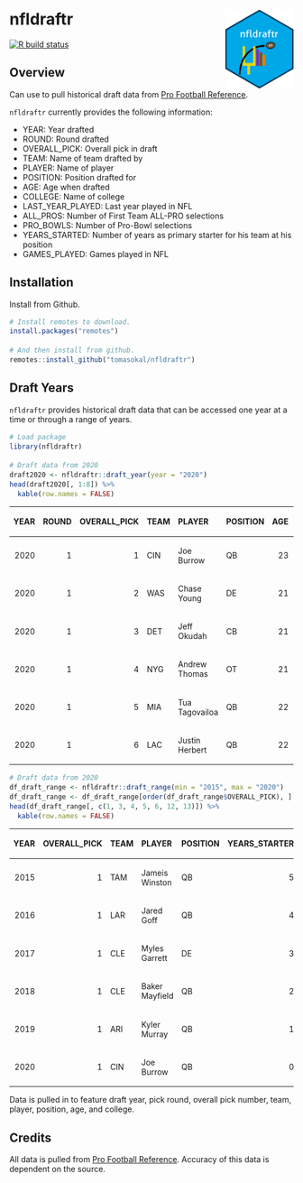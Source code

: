 
<!-- README.md is generated from README.Rmd. Please edit that file -->

# nfldraftr <img src="man/figures/logo.png" align="right" height=140/>

<!-- badges: start -->

[![R build
status](https://github.com/tomasokal/nfldraftr/workflows/R-CMD-check/badge.svg)](https://github.com/tomasokal/nfldraftr/actions)
<!-- badges: end -->

## Overview

Can use to pull historical draft data from [Pro Football
Reference](https://www.pro-football-reference.com/).

`nfldraftr` currently provides the following information:

  - YEAR: Year drafted
  - ROUND: Round drafted
  - OVERALL\_PICK: Overall pick in draft
  - TEAM: Name of team drafted by
  - PLAYER: Name of player
  - POSITION: Position drafted for
  - AGE: Age when drafted
  - COLLEGE: Name of college
  - LAST\_YEAR\_PLAYED: Last year played in NFL
  - ALL\_PROS: Number of First Team ALL-PRO selections
  - PRO\_BOWLS: Number of Pro-Bowl selections
  - YEARS\_STARTED: Number of years as primary starter for his team at
    his position
  - GAMES\_PLAYED: Games played in NFL

## Installation

Install from Github.

``` r
# Install remotes to download.
install.packages("remotes")

# And then install from github.
remotes::install_github("tomasokal/nfldraftr")
```

## Draft Years

`nfldraftr` provides historical draft data that can be accessed one year
at a time or through a range of years.

``` r
# Load package
library(nfldraftr)

# Draft data from 2020
draft2020 <- nfldraftr::draft_year(year = "2020")
head(draft2020[, 1:8]) %>% 
  kable(row.names = FALSE) 
```

<table>

<thead>

<tr>

<th style="text-align:right;">

YEAR

</th>

<th style="text-align:right;">

ROUND

</th>

<th style="text-align:right;">

OVERALL\_PICK

</th>

<th style="text-align:left;">

TEAM

</th>

<th style="text-align:left;">

PLAYER

</th>

<th style="text-align:left;">

POSITION

</th>

<th style="text-align:right;">

AGE

</th>

<th style="text-align:left;">

COLLEGE

</th>

</tr>

</thead>

<tbody>

<tr>

<td style="text-align:right;">

2020

</td>

<td style="text-align:right;">

1

</td>

<td style="text-align:right;">

1

</td>

<td style="text-align:left;">

CIN

</td>

<td style="text-align:left;">

Joe Burrow

</td>

<td style="text-align:left;">

QB

</td>

<td style="text-align:right;">

23

</td>

<td style="text-align:left;">

LSU

</td>

</tr>

<tr>

<td style="text-align:right;">

2020

</td>

<td style="text-align:right;">

1

</td>

<td style="text-align:right;">

2

</td>

<td style="text-align:left;">

WAS

</td>

<td style="text-align:left;">

Chase Young

</td>

<td style="text-align:left;">

DE

</td>

<td style="text-align:right;">

21

</td>

<td style="text-align:left;">

Ohio St. 

</td>

</tr>

<tr>

<td style="text-align:right;">

2020

</td>

<td style="text-align:right;">

1

</td>

<td style="text-align:right;">

3

</td>

<td style="text-align:left;">

DET

</td>

<td style="text-align:left;">

Jeff Okudah

</td>

<td style="text-align:left;">

CB

</td>

<td style="text-align:right;">

21

</td>

<td style="text-align:left;">

Ohio St. 

</td>

</tr>

<tr>

<td style="text-align:right;">

2020

</td>

<td style="text-align:right;">

1

</td>

<td style="text-align:right;">

4

</td>

<td style="text-align:left;">

NYG

</td>

<td style="text-align:left;">

Andrew Thomas

</td>

<td style="text-align:left;">

OT

</td>

<td style="text-align:right;">

21

</td>

<td style="text-align:left;">

Georgia

</td>

</tr>

<tr>

<td style="text-align:right;">

2020

</td>

<td style="text-align:right;">

1

</td>

<td style="text-align:right;">

5

</td>

<td style="text-align:left;">

MIA

</td>

<td style="text-align:left;">

Tua Tagovailoa

</td>

<td style="text-align:left;">

QB

</td>

<td style="text-align:right;">

22

</td>

<td style="text-align:left;">

Alabama

</td>

</tr>

<tr>

<td style="text-align:right;">

2020

</td>

<td style="text-align:right;">

1

</td>

<td style="text-align:right;">

6

</td>

<td style="text-align:left;">

LAC

</td>

<td style="text-align:left;">

Justin Herbert

</td>

<td style="text-align:left;">

QB

</td>

<td style="text-align:right;">

22

</td>

<td style="text-align:left;">

Oregon

</td>

</tr>

</tbody>

</table>

``` r
# Draft data from 2020
df_draft_range <- nfldraftr::draft_range(min = "2015", max = "2020")
df_draft_range <- df_draft_range[order(df_draft_range$OVERALL_PICK), ]
head(df_draft_range[, c(1, 3, 4, 5, 6, 12, 13)]) %>% 
  kable(row.names = FALSE) 
```

<table>

<thead>

<tr>

<th style="text-align:right;">

YEAR

</th>

<th style="text-align:right;">

OVERALL\_PICK

</th>

<th style="text-align:left;">

TEAM

</th>

<th style="text-align:left;">

PLAYER

</th>

<th style="text-align:left;">

POSITION

</th>

<th style="text-align:right;">

YEARS\_STARTER

</th>

<th style="text-align:right;">

GAMES\_PLAYED

</th>

</tr>

</thead>

<tbody>

<tr>

<td style="text-align:right;">

2015

</td>

<td style="text-align:right;">

1

</td>

<td style="text-align:left;">

TAM

</td>

<td style="text-align:left;">

Jameis Winston

</td>

<td style="text-align:left;">

QB

</td>

<td style="text-align:right;">

5

</td>

<td style="text-align:right;">

72

</td>

</tr>

<tr>

<td style="text-align:right;">

2016

</td>

<td style="text-align:right;">

1

</td>

<td style="text-align:left;">

LAR

</td>

<td style="text-align:left;">

Jared Goff

</td>

<td style="text-align:left;">

QB

</td>

<td style="text-align:right;">

4

</td>

<td style="text-align:right;">

54

</td>

</tr>

<tr>

<td style="text-align:right;">

2017

</td>

<td style="text-align:right;">

1

</td>

<td style="text-align:left;">

CLE

</td>

<td style="text-align:left;">

Myles Garrett

</td>

<td style="text-align:left;">

DE

</td>

<td style="text-align:right;">

3

</td>

<td style="text-align:right;">

37

</td>

</tr>

<tr>

<td style="text-align:right;">

2018

</td>

<td style="text-align:right;">

1

</td>

<td style="text-align:left;">

CLE

</td>

<td style="text-align:left;">

Baker Mayfield

</td>

<td style="text-align:left;">

QB

</td>

<td style="text-align:right;">

2

</td>

<td style="text-align:right;">

30

</td>

</tr>

<tr>

<td style="text-align:right;">

2019

</td>

<td style="text-align:right;">

1

</td>

<td style="text-align:left;">

ARI

</td>

<td style="text-align:left;">

Kyler Murray

</td>

<td style="text-align:left;">

QB

</td>

<td style="text-align:right;">

1

</td>

<td style="text-align:right;">

16

</td>

</tr>

<tr>

<td style="text-align:right;">

2020

</td>

<td style="text-align:right;">

1

</td>

<td style="text-align:left;">

CIN

</td>

<td style="text-align:left;">

Joe Burrow

</td>

<td style="text-align:left;">

QB

</td>

<td style="text-align:right;">

0

</td>

<td style="text-align:right;">

NA

</td>

</tr>

</tbody>

</table>

Data is pulled in to feature draft year, pick round, overall pick
number, team, player, position, age, and college.

## Credits

All data is pulled from [Pro Football
Reference](https://www.pro-football-reference.com/). Accuracy of this
data is dependent on the source.
